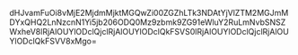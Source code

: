 dHJvamFuOi8vMjE2MjdmMjktMGQwZi00ZGZhLTk3NDAtYjVlZTM2MGJmMDYxQHQ2LnNzcnN1Yi5jb206ODQ0Mz9zbmk9ZG91eWluY2RuLmNvbSNSZWxheV8lRjAlOUYlODclQjclRjAlOUYlODclQkFSVS0lRjAlOUYlODclQjclRjAlOUYlODclQkFSVV8xMgo=